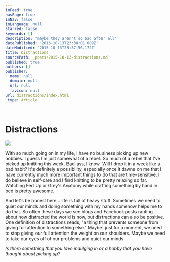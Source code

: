 ```yaml
---
inFeed: true
hasPage: true
inNav: false
inLanguage: null
starred: false
keywords: []
description: "maybe they aren't so bad after all"
datePublished: '2015-10-13T23:38:01.089Z'
dateModified: '2015-10-13T23:37:56.172Z'
title: Distractions
sourcePath: _posts/2015-10-13-distractions.md
published: true
authors: []
publisher:
  name: null
  domain: null
  url: null
  favicon: null
url: distractions/index.html
_type: Article

---
```

# Distractions
![](https://the-grid-user-content.s3-us-west-2.amazonaws.com/79095b6c-93c4-405a-8f0e-3428f263c728.jpg)

With so much going on in my life, I have no business picking up new hobbies.  I guess I'm just somewhat of a rebel. So much of a rebel that I've picked up knitting this week.  Bad-ass, I know. Will I drop it in a week like a bad habit?  It's definitely a possibility, especially once it dawns on me that I have currently much more important things to do that are time-sensitive.  I do believe in self-care and I find knitting to be pretty relaxing so far.  Watching Fed Up or Grey's Anatomy while crafting something by hand in bed is pretty awesome.

And let's be honest here... life is full of heavy stuff. Sometimes we need to quiet our minds and doing something with my hands somehow helps me to do that.  So often these days we see blogs and Facebook posts ranting about how distracted the world is now, but distractions can also be positive.  One definition of distractions reads, "a thing that prevents someone from giving full attention to something else."  Maybe, just for a moment, we need to stop giving our full attention the weight on our shoulders.  Maybe we need to take our eyes off of our problems and quiet our minds.

_Is there something that you love indulging in or a hobby that you have thought about picking up?_